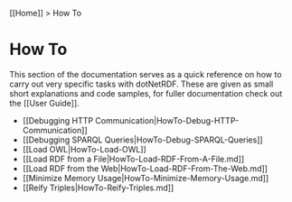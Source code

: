 [[Home]] > How To

# How To

This section of the documentation serves as a quick reference on how to carry out very specific tasks with dotNetRDF.  These are given as small short explanations and code samples, for fuller documentation check out the [[User Guide]].

* [[Debugging HTTP Communication|HowTo-Debug-HTTP-Communication]]
* [[Debugging SPARQL Queries|HowTo-Debug-SPARQL-Queries]]
* [[Load OWL|HowTo-Load-OWL]]
* [[Load RDF from a File|HowTo-Load-RDF-From-A-File.md]]
* [[Load RDF from the Web|HowTo-Load-RDF-From-The-Web.md]]
* [[Minimize Memory Usage|HowTo-Minimize-Memory-Usage.md]]
* [[Reify Triples|HowTo-Reify-Triples.md]]
